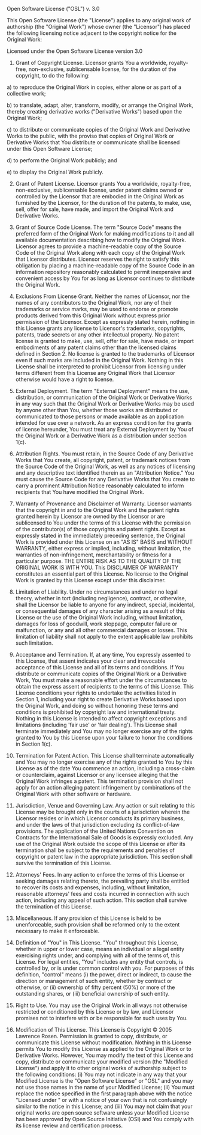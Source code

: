 Open Software License ("OSL") v. 3.0


This Open Software License (the "License") applies to any original work of
authorship (the "Original Work") whose owner (the "Licensor") has placed the
following licensing notice adjacent to the copyright notice for the Original Work:

Licensed under the Open Software License version 3.0

1) Grant of Copyright License. Licensor grants You a worldwide, royalty-free,
   non-exclusive, sublicensable license, for the duration of the copyright, to do
   the following:

a) to reproduce the Original Work in copies, either alone or as part of a 
   collective work;

b) to translate, adapt, alter, transform, modify, or arrange the Original Work,
   thereby creating derivative works ("Derivative Works") based upon the Original
   Work;

c) to distribute or communicate copies of the Original Work and Derivative Works
   to the public, with the proviso that copies of Original Work or Derivative
   Works that You distribute or communicate shall be licensed under this Open
   Software License;

d) to perform the Original Work publicly; and

e) to display the Original Work publicly.

2) Grant of Patent License. Licensor grants You a worldwide, royalty-free,
   non-exclusive, sublicensable license, under patent claims owned or controlled
   by the Licensor that are embodied in the Original Work as furnished by the
   Licensor, for the duration of the patents, to make, use, sell, offer for
   sale, have made, and import the Original Work and Derivative Works.

3) Grant of Source Code License. The term "Source Code" means the preferred form
   of the Original Work for making modifications to it and all available
   documentation describing how to modify the Original Work. Licensor agrees to
   provide a machine-readable copy of the Source Code of the Original Work along
   with each copy of the Original Work that Licensor distributes. Licensor
   reserves the right to satisfy this obligation by placing a machine-readable
   copy of the Source Code in an information repository reasonably calculated to
   permit inexpensive and convenient access by You for as long as Licensor
   continues to distribute the Original Work.

4) Exclusions From License Grant. Neither the names of Licensor, nor the names of
   any contributors to the Original Work, nor any of their trademarks or service
   marks, may be used to endorse or promote products derived from this Original
   Work without express prior permission of the Licensor. Except as expressly
   stated herein, nothing in this License grants any license to Licensor's
   trademarks, copyrights, patents, trade secrets or any other intellectual
   property. No patent license is granted to make, use, sell, offer for sale, have
   made, or import embodiments of any patent claims other than the licensed claims
   defined in Section 2. No license is granted to the trademarks of Licensor even
   if such marks are included in the Original Work. Nothing in this License shall
   be interpreted to prohibit Licensor from licensing under terms different from
   this License any Original Work that Licensor otherwise would have a right to
   license.

5) External Deployment. The term "External Deployment" means the use, distribution,
   or communication of the Original Work or Derivative Works in any way such that
   the Original Work or Derivative Works may be used by anyone other than You,
   whether those works are distributed or communicated to those persons or made
   available as an application intended for use over a network. As an express
   condition for the grants of license hereunder, You must treat any External
   Deployment by You of the Original Work or a Derivative Work as a distribution
   under section 1(c).

6) Attribution Rights. You must retain, in the Source Code of any Derivative Works
   that You create, all copyright, patent, or trademark notices from the Source Code
   of the Original Work, as well as any notices of licensing and any descriptive
   text identified therein as an "Attribution Notice." You must cause the Source
   Code for any Derivative Works that You create to carry a prominent Attribution
   Notice reasonably calculated to inform recipients that You have modified the
   Original Work.

7) Warranty of Provenance and Disclaimer of Warranty. Licensor warrants that the
   copyright in and to the Original Work and the patent rights granted herein by
   Licensor are owned by the Licensor or are sublicensed to You under the terms
   of this License with the permission of the contributor(s) of those copyrights
   and patent rights. Except as expressly stated in the immediately preceding
   sentence, the Original Work is provided under this License on an "AS IS" BASIS
   and WITHOUT WARRANTY, either express or implied, including, without limitation,
   the warranties of non-infringement, merchantability or fitness for a particular
   purpose. THE ENTIRE RISK AS TO THE QUALITY OF THE ORIGINAL WORK IS WITH YOU.
   This DISCLAIMER OF WARRANTY constitutes an essential part of this License. No
   license to the Original Work is granted by this License except under this
   disclaimer.

8) Limitation of Liability. Under no circumstances and under no legal theory,
   whether in tort (including negligence), contract, or otherwise, shall the
   Licensor be liable to anyone for any indirect, special, incidental, or
   consequential damages of any character arising as a result of this License or
   the use of the Original Work including, without limitation, damages for loss
   of goodwill, work stoppage, computer failure or malfunction, or any and all
   other commercial damages or losses. This limitation of liability shall not
   apply to the extent applicable law prohibits such limitation.

9) Acceptance and Termination. If, at any time, You expressly assented to this
   License, that assent indicates your clear and irrevocable acceptance of this
   License and all of its terms and conditions. If You distribute or communicate
   copies of the Original Work or a Derivative Work, You must make a reasonable
   effort under the circumstances to obtain the express assent of recipients to
   the terms of this License. This License conditions your rights to undertake
   the activities listed in Section 1, including your right to create Derivative
   Works based upon the Original Work, and doing so without honoring these terms
   and conditions is prohibited by copyright law and international treaty. Nothing
   in this License is intended to affect copyright exceptions and limitations
   (including 'fair use' or 'fair dealing'). This License shall terminate
   immediately and You may no longer exercise any of the rights granted to You by
   this License upon your failure to honor the conditions in Section 1(c).

10) Termination for Patent Action. This License shall terminate automatically
    and You may no longer exercise any of the rights granted to You by this
    License as of the date You commence an action, including a cross-claim or
    counterclaim, against Licensor or any licensee alleging that the Original
    Work infringes a patent. This termination provision shall not apply for an
    action alleging patent infringement by combinations of the Original Work with
    other software or hardware.

11) Jurisdiction, Venue and Governing Law. Any action or suit relating to this
    License may be brought only in the courts of a jurisdiction wherein the
    Licensor resides or in which Licensor conducts its primary business, and under
    the laws of that jurisdiction excluding its conflict-of-law provisions. The
    application of the United Nations Convention on Contracts for the International
    Sale of Goods is expressly excluded. Any use of the Original Work outside the
    scope of this License or after its termination shall be subject to the
    requirements and penalties of copyright or patent law in the appropriate
    jurisdiction. This section shall survive the termination of this License.

12) Attorneys' Fees. In any action to enforce the terms of this License or seeking
    damages relating thereto, the prevailing party shall be entitled to recover
    its costs and expenses, including, without limitation, reasonable attorneys'
    fees and costs incurred in connection with such action, including any appeal
    of such action. This section shall survive the termination of this License.

13) Miscellaneous. If any provision of this License is held to be unenforceable,
    such provision shall be reformed only to the extent necessary to make it
    enforceable.

14) Definition of "You" in This License. "You" throughout this License, whether
    in upper or lower case, means an individual or a legal entity exercising
    rights under, and complying with all of the terms of, this License. For legal
    entities, "You" includes any entity that controls, is controlled by, or is
    under common control with you. For purposes of this definition, "control"
    means (i) the power, direct or indirect, to cause the direction or management
    of such entity, whether by contract or otherwise, or (ii) ownership of fifty
    percent (50%) or more of the outstanding shares, or (iii) beneficial ownership
    of such entity.

15) Right to Use. You may use the Original Work in all ways not otherwise
    restricted or conditioned by this License or by law, and Licensor promises not
    to interfere with or be responsible for such uses by You.

16) Modification of This License. This License is Copyright © 2005 Lawrence Rosen.
    Permission is granted to copy, distribute, or communicate this License without
    modification. Nothing in this License permits You to modify this License as
    applied to the Original Work or to Derivative Works. However, You may modify
    the text of this License and copy, distribute or communicate your modified
    version (the "Modified License") and apply it to other original works of
    authorship subject to the following conditions: (i) You may not indicate in any
    way that your Modified License is the "Open Software License" or "OSL" and you
    may not use those names in the name of your Modified License; (ii) You must
    replace the notice specified in the first paragraph above with the notice
    "Licensed under <insert your license name here>" or with a notice of your own
    that is not confusingly similar to the notice in this License; and (iii) You
    may not claim that your original works are open source software unless your
    Modified License has been approved by Open Source Initiative (OSI) and You
    comply with its license review and certification process.
